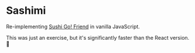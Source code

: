 # Sashimi

Re-implementing [Sushi Go! Friend](https://github.com/seanmcp/sushi-go-friend) in vanilla JavaScript.

This was just an exercise, but it's significantly faster than the React version. 🤔
